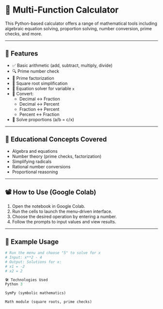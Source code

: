 # 🧮 Multi-Function Calculator

This Python-based calculator offers a range of mathematical tools including algebraic equation solving, proportion solving, number conversion, prime checks, and more. 

---

## 📌 Features

- ✅ Basic arithmetic (add, subtract, multiply, divide)
- 🔍 Prime number check
- 🔢 Prime factorization
- 🧮 Square root simplification
- 🧩 Equation solver for variable `x`
- 🔁 Convert:
  - Decimal ↔ Fraction
  - Decimal ↔ Percent
  - Fraction ↔ Percent
  - Percent ↔ Fraction
- 🧮 Solve proportions (a/b = c/x)

---

## 🎯 Educational Concepts Covered

- Algebra and equations
- Number theory (prime checks, factorization)
- Simplifying radicals
- Rational number conversions
- Proportional reasoning

---

## 📽️ How to Use (Google Colab)

1. Open the notebook in Google Colab.
2. Run the cells to launch the menu-driven interface.
3. Choose the desired operation by entering a number.
4. Follow the prompts to input values and view results.

---

## 🧪 Example Usage

```python
# Run the menu and choose "5" to solve for x
# Input: x**2 - 4
# Output: Solutions for x:
# x1 = -2
# x2 = 2

🛠️ Technologies Used
Python 3

SymPy (symbolic mathematics)

Math module (square roots, prime checks)

